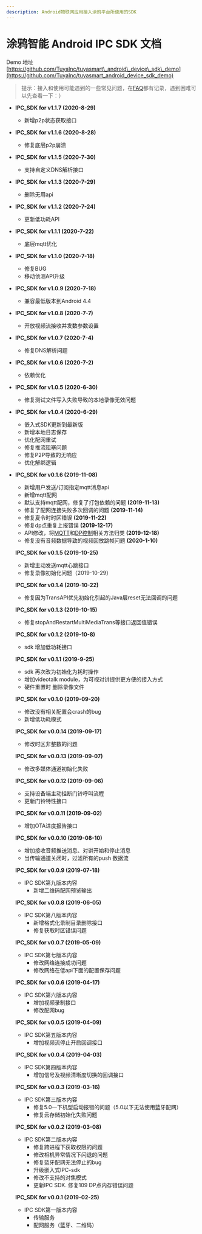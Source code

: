 ```yaml
---
description: Android物联网应用接入涂鸦平台所使用的SDK
---
```


# 涂鸦智能 Android IPC SDK 文档

<!---SDK下载;--->

<!---* [minSdkVersion >= Anroid N](assets/24/ipc-sdk.zip)--->
<!---* [minSdkVersion >= 22](assets/22/ipc-sdk.zip)--->

Demo 地址 [https://github.com/TuyaInc/tuyasmart\_android\_device\_sdk\_demo](https://github.com/TuyaInc/tuyasmart_android_device_sdk_demo)

> 提示：接入和使用可能遇到的一些常见问题，在<a href="./faq.md">FAQ</a>都有记录，遇到困难可以先查看一下：）

* **IPC\_SDK for v1.1.7 \(2020-8-29\)**
	* 新增p2p状态获取接口
* **IPC\_SDK for v1.1.6 \(2020-8-28\)**
	* 修复底层p2p崩溃
* **IPC\_SDK for v1.1.5 \(2020-7-30\)**
	* 支持自定义DNS解析接口
* **IPC\_SDK for v1.1.3 \(2020-7-29\)**
	* 删除无用api
* **IPC\_SDK for v1.1.2 \(2020-7-24\)**
	* 更新低功耗API
* **IPC\_SDK for v1.1.1 \(2020-7-22\)**
	* 底层mqtt优化
* **IPC\_SDK for v1.1.0 \(2020-7-18\)**
	* 修复BUG
	* 移动侦测API升级
* **IPC\_SDK for v1.0.9 \(2020-7-18\)**
	* 兼容最低版本到Android 4.4
* **IPC\_SDK for v1.0.8 \(2020-7-7\)**
	* 开放视频流接收并发数参数设置
* **IPC\_SDK for v1.0.7 \(2020-7-4\)**
	* 修复DNS解析问题
* **IPC\_SDK for v1.0.6 \(2020-7-2\)**
	* 依赖优化
* **IPC\_SDK for v1.0.5 \(2020-6-30\)**
	* 修复测试文件写入失败导致的本地录像无效问题
* **IPC\_SDK for v1.0.4 \(2020-6-29\)**
	* 嵌入式SDK更新到最新版
	* 新增本地日志保存
	* 优化配网重试
	* 修复推流阻塞问题
	* 修复P2P导致的无响应
	* 优化解绑逻辑
* **IPC\_SDK for v0.1.6 \(2019-11-08\)**

  * 新增用户发送/订阅指定mqtt消息api
  * 新增mqtt配网
  * 默认支持mqtt配网，修复了打包依赖的问题 **\(2019-11-13\)**
  * 修复了配网连接失败多次回调的问题 **\(2019-11-14\)**
  * 修复夏令时时区错误 **\(2019-11-22\)**
  * 修复dp点重复上报错误 **\(2019-12-17\)**
  * API修改，将[MQTT](./sdk-api.md#mqtt)和[DP控制](./sdk-api.md#dp)相关方法归类 **\(2019-12-18\)**
  * 修复没有音频数据导致的视频回放跳帧问题 **\(2020-1-10\)**

  **IPC\_SDK for v0.1.5 \(2019-10-25\)**

  * 新增主动发送mqtt心跳接口
  * 修复录像初始化问题（2019-10-29）

  **IPC\_SDK for v0.1.4 \(2019-10-22\)**

  * 修复因为TransAPI优先初始化引起的Java层reset无法回调的问题

  **IPC\_SDK for v0.1.3 \(2019-10-15\)**

  * 修复stopAndRestartMultiMediaTrans等接口返回值错误

  **IPC\_SDK for v0.1.2 \(2019-10-8\)**

  * sdk 增加低功耗接口

  **IPC\_SDK for v0.1.1 \(2019-9-25\)**

  * sdk 再次改为初始化为耗时操作
  * 增加videotalk module，为可视对讲提供更方便的接入方式
  * 硬件重置时 删除录像文件

  **IPC\_SDK for v0.1.0 \(2019-09-20\)**

  * 修改没有相关配置会crash的bug
  * 新增低功耗模式

  **IPC\_SDK for v0.0.14 \(2019-09-17\)**

  * 修改时区非整数的问题

  **IPC\_SDK for v0.0.13 \(2019-09-07\)**

  * 修改多媒体通道初始化失败

  **IPC\_SDK for v0.0.12 \(2019-09-06\)**

  * 支持设备端主动挂断门铃呼叫流程
  * 更新门铃特性接口

  **IPC\_SDK for v0.0.11 \(2019-09-02\)**

  * 增加OTA进度报告接口

  **IPC\_SDK for v0.0.10 \(2019-08-10\)**

  * 增加接收音频推送消息、对讲开始和停止消息
  * 当传输通道关闭时，过滤所有的push 数据流

  **IPC\_SDK for v0.0.9 \(2019-07-18\)**

  * IPC SDK第九版本内容
    * 新增二维码配网预览输出

  **IPC\_SDK for v0.0.8 \(2019-06-05\)**

  * IPC SDK第八版本内容
    * 新增格式化录制目录删除接口
    * 修复获取时区错误问题

  **IPC\_SDK for v0.0.7 \(2019-05-09\)**

  * IPC SDK第七版本内容
    * 修改网络连接成功问题
    * 修改网络在低api下面的配置保存问题

  **IPC\_SDK for v0.0.6 \(2019-04-17\)**

  * IPC SDK第六版本内容
    * 增加视频录制接口
    * 修改配网bug

  **IPC\_SDK for v0.0.5 \(2019-04-09\)**

  * IPC SDK第五版本内容
    * 增加视频流停止开启回调接口

  **IPC\_SDK for v0.0.4 \(2019-04-03\)**

  * IPC SDK第四版本内容
    * 增加信号及视频清晰度切换的回调接口

  **IPC\_SDK for v0.0.3 \(2019-03-16\)**

  * IPC SDK第三版本内容
    * 修复5.0一下机型启动报错的问题（5.0以下无法使用蓝牙配网）
    * 修复云存储初始化失败问题

  **IPC\_SDK for v0.0.2 \(2019-03-08\)**

  * IPC SDK第二版本内容
    * 修复跨进程下获取权限的问题
    * 修改相机异常情况下闪退的问题
    * 修复蓝牙配网无法停止的bug
    * 升级嵌入式IPC-sdk
    * 修改不支持的对焦模式
    * 更新IPC SDK. 修复109 DP点内存错误问题

  **IPC\_SDK for v0.0.1 \(2019-02-25\)**

  * IPC SDK第一版本内容
    * 传输服务
    * 配网服务（蓝牙、二维码）

